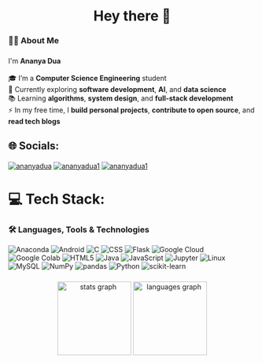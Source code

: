 ###

<h1 align="center">Hey there 👋</h1>

###

<h3 align="left">👩‍💻 About Me</h3>

###

<p align="left">
  I'm <strong>Ananya Dua</strong><br><br>
  🎓 I’m a <strong>Computer Science Engineering</strong> student<br>
  🔭 Currently exploring <strong>software development</strong>, <strong>AI</strong>, and <strong>data science</strong><br>
  📚 Learning <strong>algorithms</strong>, <strong>system design</strong>, and <strong>full-stack development</strong><br>
  ⚡ In my free time, I <strong>build personal projects</strong>, <strong>contribute to open source</strong>, and <strong>read tech blogs</strong><br>
</p>

###

## 🌐 Socials:
<a href="https://linkedin.com/in/ananyadua/" target="blank"><img align="center" src="https://img.shields.io/badge/LinkedIn-0077B5?style=for-the-badge&logo=linkedin&logoColor=white" alt="ananyadua"/></a>
<a href="https://kaggle.com/ananyadua1" target="blank"><img align="center" src="https://img.shields.io/badge/Kaggle-20BEFF?style=for-the-badge&logo=Kaggle&logoColor=white" alt="ananyadua1"/></a>
<a href="https://www.hackerrank.com/ananyadua1" target="blank"><img align="center" src="https://img.shields.io/badge/-Hackerrank-2EC866?style=for-the-badge&logo=HackerRank&logoColor=white" alt="ananyadua1"/></a>

# 💻 Tech Stack:
### 🛠️ Languages, Tools & Technologies

![Anaconda](https://img.shields.io/badge/Anaconda-44A833.svg?style=for-the-badge&logo=Anaconda&logoColor=white)
![Android](https://img.shields.io/badge/Android-3DDC84.svg?style=for-the-badge&logo=Android&logoColor=white)
![C](https://img.shields.io/badge/C-A8B9CC.svg?style=for-the-badge&logo=C&logoColor=black)
![CSS](https://img.shields.io/badge/CSS-663399.svg?style=for-the-badge&logo=CSS&logoColor=white)
![Flask](https://img.shields.io/badge/Flask-3BABC3.svg?style=for-the-badge&logo=Flask&logoColor=white)
![Google Cloud](https://img.shields.io/badge/Google%20Cloud-4285F4.svg?style=for-the-badge&logo=Google-Cloud&logoColor=white)
![Google Colab](https://img.shields.io/badge/Google%20Colab-F9AB00.svg?style=for-the-badge&logo=Google-Colab&logoColor=white)
![HTML5](https://img.shields.io/badge/HTML5-E34F26.svg?style=for-the-badge&logo=HTML5&logoColor=white)
![Java](https://img.shields.io/badge/java-%23ED8B00.svg?style=for-the-badge&logo=java&logoColor=white)
![JavaScript](https://img.shields.io/badge/JavaScript-F7DF1E.svg?style=for-the-badge&logo=JavaScript&logoColor=black)
![Jupyter](https://img.shields.io/badge/Jupyter-F37626.svg?style=for-the-badge&logo=Jupyter&logoColor=white)
![Linux](https://img.shields.io/badge/Linux-FCC624.svg?style=for-the-badge&logo=Linux&logoColor=black)
![MySQL](https://img.shields.io/badge/MySQL-4479A1.svg?style=for-the-badge&logo=MySQL&logoColor=white)
![NumPy](https://img.shields.io/badge/NumPy-013243.svg?style=for-the-badge&logo=NumPy&logoColor=white)
![pandas](https://img.shields.io/badge/pandas-150458.svg?style=for-the-badge&logo=pandas&logoColor=white)
![Python](https://img.shields.io/badge/Python-3776AB.svg?style=for-the-badge&logo=Python&logoColor=white)
![scikit-learn](https://img.shields.io/badge/scikitlearn-F7931E.svg?style=for-the-badge&logo=scikit-learn&logoColor=white)

###

<div align="center">
  <img src="https://github-readme-stats.vercel.app/api?username=ananyadua1&hide_title=false&hide_rank=false&show_icons=true&include_all_commits=true&count_private=true&disable_animations=false&theme=dracula&locale=en&hide_border=false" height="150" alt="stats graph"  />
  <img src="https://github-readme-stats.vercel.app/api/top-langs?username=ananyadua1&locale=en&hide_title=false&layout=compact&card_width=320&langs_count=5&theme=dracula&hide_border=false" height="150" alt="languages graph"  />
</div>
